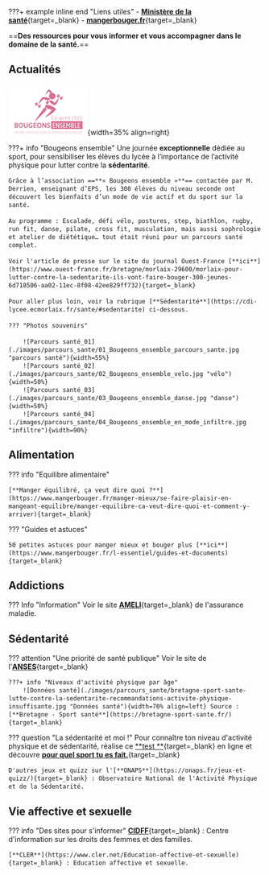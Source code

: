 
???+ example inline end "Liens utiles"
    - [**Ministère de la santé**](https://solidarites-sante.gouv.fr/){target=_blank}
    - [**mangerbouger.fr**](https://www.mangerbouger.fr/){target=_blank}

==**Des ressources pour vous informer et vous accompagner dans le domaine de la santé.**==

    

## Actualités
![Logo](./images/parcours_sante/00_Bougeons_ensemble_le_logo.png "Logo"){width=35% align=right}
    

???+ info "Bougeons ensemble"
    Une journée **exceptionnelle** dédiée au sport, pour sensibiliser les élèves du lycée à l’importance de l’activité physique pour lutter contre la **sédentarité**.

    Grâce à l’association ==**« Bougeons ensemble »**== contactée par M. Derrien, enseignant d’EPS, les 300 élèves du niveau seconde ont découvert les bienfaits d’un mode de vie actif et du sport sur la santé.

    Au programme : Escalade, défi vélo, postures, step, biathlon, rugby, run fit, danse, pilate, cross fit, musculation, mais aussi sophrologie et atelier de diététique… tout était réuni pour un parcours santé complet.

    Voir l'article de presse sur le site du journal Ouest-France [**ici**](https://www.ouest-france.fr/bretagne/morlaix-29600/morlaix-pour-lutter-contre-la-sedentarite-ils-vont-faire-bouger-300-jeunes-6d718506-aa02-11ec-8f08-42ee829ff732){target=_blank}

    Pour aller plus loin, voir la rubrique [**Sédentarité**](https://cdi-lycee.ecmorlaix.fr/sante/#sedentarite) ci-dessous.

    ??? "Photos souvenirs"

        ![Parcours santé_01](./images/parcours_sante/01_Bougeons_ensemble_parcours_sante.jpg "parcours santé"){width=55%}
        ![Parcours santé_02](./images/parcours_sante/02_Bougeons_ensemble_velo.jpg "vélo"){width=50%}
        ![Parcours santé_03](./images/parcours_sante/03_Bougeons_ensemble_danse.jpg "danse"){width=50%}
        ![Parcours santé_04](./images/parcours_sante/04_Bougeons_ensemble_en_mode_infiltre.jpg "infiltre"){width=90%}



## Alimentation
??? info "Equilibre alimentaire"

    [**Manger équilibré, ça veut dire quoi ?**](https://www.mangerbouger.fr/manger-mieux/se-faire-plaisir-en-mangeant-equilibre/manger-equilibre-ca-veut-dire-quoi-et-comment-y-arriver){target=_blank}

??? "Guides et astuces"

    50 petites astuces pour manger mieux et bouger plus [**ici**](https://www.mangerbouger.fr/l-essentiel/guides-et-documents){target=_blank}

        

## Addictions
??? Info "Information" 
    Voir le site [**AMELI**](https://www.ameli.fr/finistere/assure/sante/themes/addictions){target=_blank} de l'assurance maladie.


## Sédentarité
??? attention "Une priorité de santé publique" 
    Voir le site de l'[**ANSES**](https://www.anses.fr/fr/content/manque-d%E2%80%99activit%C3%A9-physique-et-exc%C3%A8s-de-s%C3%A9dentarit%C3%A9-une-priorit%C3%A9-de-sant%C3%A9-publique){target=_blank}
    
    ???+ info "Niveaux d'activité physique par âge"
        ![Données santé](./images/parcours_sante/bretagne-sport-sante-lutte-contre-la-sedentarite-recommandations-activite-physique-insuffisante.jpg "Données santé"){width=70% align=left} Source : [**Bretagne - Sport santé**](https://bretagne-sport-sante.fr/){target=_blank}
        
??? question "La sédentarité et moi !"
    Pour connaître ton niveau d'activité physique et de sédentarité, réalise ce [**test **](https://www.mangerbouger.fr/bouger-plus/test-de-niveau-d-activite-physique-et-de-sedentarite){target=_blank} en ligne et découvre [**pour quel sport tu es fait.**](https://www.phosphore.com/entre-nous/tests-perso/pour-quel-sport-es-tu-faite/){target=_blank}

    D'autres jeux et quizz sur l'[**ONAPS**](https://onaps.fr/jeux-et-quizz/){target=_blank} : Observatoire National de l'Activité Physique et de la Sédentarité.


## Vie affective et sexuelle

??? info "Des sites pour s'informer"
    [**CIDFF**](https://finistere.cidff.info/){target=_blank} : Centre d'information sur les droits des femmes et des familles.

    [**CLER**](https://www.cler.net/Education-affective-et-sexuelle){target=_blank} : Education affective et sexuelle.








